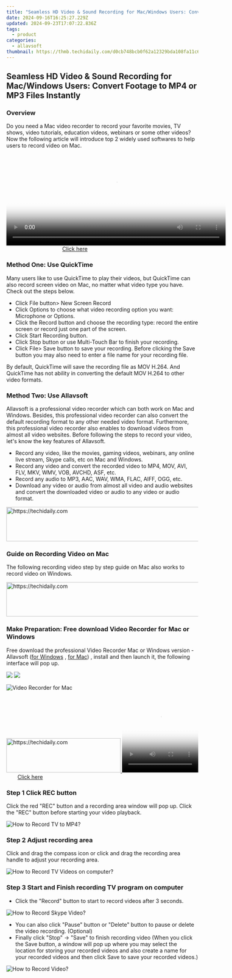 ```yaml
---
title: "Seamless HD Video & Sound Recording for Mac/Windows Users: Convert Footage to MP4 or MP3 Files Instantly"
date: 2024-09-16T16:25:27.229Z
updated: 2024-09-23T17:07:22.836Z
tags:
  - product
categories:
  - allavsoft
thumbnail: https://thmb.techidaily.com/d0cb748bcb0f62a12329bda108fa11c6c1e0878f52106a0e40a69c79938a6a30.jpg
---
```


## Seamless HD Video & Sound Recording for Mac/Windows Users: Convert Footage to MP4 or MP3 Files Instantly

### Overview

Do you need a Mac video recorder to record your favorite movies, TV shows, video tutorials, education videos, webinars or some other videos? Now the following article will introduce top 2 widely used softwares to help users to record video on Mac.

<!-- affiliate ads begin -->
<span id="1983539">
					<video width="576" height="240" style="cursor:pointer"
           poster="//a.impactradius-go.com/display-clicktoplayimage/1983539.png"
           onclick="if(!this.playClicked){this.play();this.setAttribute('controls',true);this.playClicked=true;}">
	   <source src="//a.impactradius-go.com/display-ad/22993-1983539">
	   <img src="//a.impactradius-go.com/display-clicktoplayimage/1983539.png" style="border: none; height: 100%; width: 100%; object-fit: contain">
	</video>
	<div style="width:360px;text-align:center"><a href="javascript:window.open(decodeURIComponent('https%3A%2F%2Fhomestyler.sjv.io%2Fc%2F5597632%2F1983539%2F22993'), '_blank');void(0);">Click here</a></div>
</span>
<img height="0" width="0" src="https://imp.pxf.io/i/5597632/1983539/22993" style="position:absolute;visibility:hidden;" border="0" />
<!-- affiliate ads end -->

### Method One: Use QuickTime

Many users like to use QuickTime to play their videos, but QuickTime can also record screen video on Mac, no matter what video type you have. Check out the steps below.

* Click File button> New Screen Record
* Click Options to choose what video recording option you want: Microphone or Options.
* Click the Record button and choose the recording type: record the entire screen or record just one part of the screen.
* Click Start Recording button.
* Click Stop button or use Multi-Touch Bar to finish your recording.
* Click File> Save button to save your recording. Before clicking the Save button you may also need to enter a file name for your recording file.

By default, QuickTime will save the recording file as MOV H.264\. And QuickTime has not ability in converting the default MOV H.264 to other video formats.

### Method Two: Use Allavsoft

Allavsoft is a professional video recorder which can both work on Mac and Windows. Besides, this professional video recorder can also convert the default recording format to any other needed video format. Furthermore, this professional video recorder also enables to download videos from almost all video websites. Before following the steps to record your video, let's know the key features of Allavsoft.

* Record any video, like the movies, gaming videos, webinars, any online live stream, Skype calls, etc on Mac and Windows.
* Record any video and convert the recorded video to MP4, MOV, AVI, FLV, MKV, WMV, VOB, AVCHD, ASF, etc.
* Record any audio to MP3, AAC, WAV, WMA, FLAC, AIFF, OGG, etc.
* Download any video or audio from almost all video and audio websites and convert the downloaded video or audio to any video or audio format.

<!-- affiliate ads begin -->
<a href="https://appsumo.8odi.net/c/5597632/2082535/7443" target="_top" id="2082535">
  <img src="//a.impactradius-go.com/display-ad/7443-2082535" border="0" alt="https://techidaily.com" width="728" height="90"/>
</a>
<img height="0" width="0" src="https://appsumo.8odi.net/i/5597632/2082535/7443" style="position:absolute;visibility:hidden;" border="0" />
<!-- affiliate ads end -->

### Guide on Recording Video on Mac

The following recording video step by step guide on Mac also works to record video on Windows.

<!-- affiliate ads begin -->
<a href="https://appsumo.8odi.net/c/5597632/2118311/7443" target="_top" id="2118311">
  <img src="//a.impactradius-go.com/display-ad/7443-2118311" border="0" alt="https://techidaily.com" width="728" height="90"/>
</a>
<img height="0" width="0" src="https://appsumo.8odi.net/i/5597632/2118311/7443" style="position:absolute;visibility:hidden;" border="0" />
<!-- affiliate ads end -->

### Make Preparation: Free download Video Recorder for Mac or Windows

Free download the professional Video Recorder Mac or Windows version - Allavsoft ([for Windows](https://tools.techidaily.com/allavsoft/products/) , [for Mac](https://tools.techidaily.com/allavsoft/products/)) , install and then launch it, the following interface will pop up.

[![](https://www.allavsoft.com/how-to/../images/how-to/free-download-win.jpg)](https://tools.techidaily.com/allavsoft/products/) [![](https://www.allavsoft.com/how-to/../images/how-to/free-download-mac.jpg)](https://tools.techidaily.com/allavsoft/products/)

![Video Recorder for Mac](https://www.allavsoft.com/how-to/../images/allavsoft/screen-shot-600.jpg)

<!-- affiliate ads begin -->
<a href="https://aligracehair.sjv.io/c/5597632/1948932/19272" target="_top" id="1948932">
  <img src="//a.impactradius-go.com/display-ad/19272-1948932" border="0" alt="https://techidaily.com" width="300" height="90"/>
</a>
<img height="0" width="0" src="https://aligracehair.sjv.io/i/5597632/1948932/19272" style="position:absolute;visibility:hidden;" border="0" />
<!-- affiliate ads end -->

<!-- affiliate ads begin -->
<span id="1304648">
					<video width="200" height="200" style="cursor:pointer"
           poster="//a.impactradius-go.com/display-clicktoplayimage/1304648.png"
           onclick="if(!this.playClicked){this.play();this.setAttribute('controls',true);this.playClicked=true;}">
	   <source src="//a.impactradius-go.com/display-ad/15852-1304648">
	   <img src="//a.impactradius-go.com/display-clicktoplayimage/1304648.png" style="border: none; height: 100%; width: 100%; object-fit: contain">
	</video>
	<div style="width:125px;text-align:center"><a href="javascript:window.open(decodeURIComponent('https%3A%2F%2Fthefitville.pxf.io%2Fc%2F5597632%2F1304648%2F15852'), '_blank');void(0);">Click here</a></div>
</span>
<img height="0" width="0" src="https://imp.pxf.io/i/5597632/1304648/15852" style="position:absolute;visibility:hidden;" border="0" />
<!-- affiliate ads end -->

### Step 1 Click REC button

Click the red "REC" button and a recording area window will pop up. Click the "REC" button before starting your video playback.

![How to Record TV to MP4?](https://www.allavsoft.com/how-to/../images/how-to/record-skype-video-calls/click-rec-to-record-videos.jpg)

### Step 2 Adjust recording area

Click and drag the compass icon or click and drag the recording area handle to adjust your recording area.

![How to Record TV Videos on computer?](https://www.allavsoft.com/how-to/../images/how-to/record-skype-video-calls/move-adjust-the-recording-frame.jpg)

### Step 3 Start and Finish recording TV program on computer

* Click the "Record" button to start to record videos after 3 seconds.

![How to Record Skype Video?](https://www.allavsoft.com/how-to/../images/how-to/record-skype-video-calls/click-REC.jpg)

* You can also click "Pause" button or "Delete" button to pause or delete the video recording. (Optional)
* Finally click "Stop" -> "Save" to finish recording video (When you click the Save button, a window will pop up where you may select the location for storing your recorded videos and also create a name for your recorded videos and then click Save to save your recorded videos.)

![How to Record Video?](https://www.allavsoft.com/how-to/../images/how-to/record-skype-video-calls/click-stop-save-to-finish-recording.jpg)

<ins class="adsbygoogle"
     style="display:block"
     data-ad-format="autorelaxed"
     data-ad-client="ca-pub-7571918770474297"
     data-ad-slot="1223367746"></ins>

<ins class="adsbygoogle"
     style="display:block"
     data-ad-client="ca-pub-7571918770474297"
     data-ad-slot="8358498916"
     data-ad-format="auto"
     data-full-width-responsive="true"></ins>



